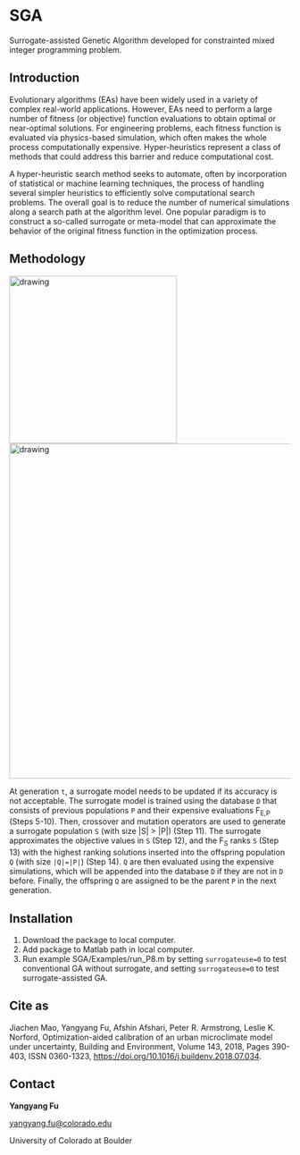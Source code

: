 # SGA
Surrogate-assisted Genetic Algorithm developed for constrainted mixed integer programming problem.

## Introduction
Evolutionary algorithms (EAs) have been widely used in a variety of
complex real-world applications. However, EAs need to perform a large
number of fitness (or objective) function evaluations to obtain optimal
or near-optimal solutions. For engineering problems, each fitness
function is evaluated via physics-based simulation, which often makes
the whole process computationally expensive. Hyper-heuristics represent
a class of methods that could address this barrier and reduce
computational cost.

A hyper-heuristic search method seeks to automate, often by incorporation
of statistical or machine learning techniques, the process of
handling several simpler heuristics to efficiently solve computational
search problems. The overall goal is to reduce the number of numerical
simulations along a search path at the algorithm level. One popular
paradigm is to construct a so-called surrogate or meta-model that can
approximate the behavior of the original fitness function in the optimization
process.

## Methodology
<img src="https://github.com/YangyangFu/SGA/blob/master/SGA/Resources/images/sga.png" alt="drawing" width="300"/>

<img src="https://github.com/YangyangFu/SGA/blob/master/SGA/Resources/images/sga-psudocode.png" alt="drawing" width="600"/>

At generation ``t``, a surrogate model needs to be updated if its accuracy is not acceptable. The
surrogate model is trained using the database ``D`` that consists of previous
populations ``P`` and their expensive evaluations F<sub>E,P</sub> (Steps 5-10). Then,
crossover and mutation operators are used to generate a surrogate population
``S`` (with size |S| > |P|) (Step 11). The surrogate approximates the
objective values in ``S`` (Step 12), and the F<sub>S</sub> ranks ``S`` (Step 13) with the
highest ranking solutions inserted into the offspring population ``Q`` (with
size ``|Q|=|P|``) (Step 14). ``Q`` are then evaluated using the expensive 
simulations, which will be appended into the database ``D`` if they
are not in ``D`` before. Finally, the offspring ``Q`` are assigned to be the parent
``P`` in the next generation.

## Installation
1. Download the package to local computer.
2. Add package to Matlab path in local computer.
3. Run example SGA/Examples/run_P8.m by setting <code>surrogateuse=0</code> to test conventional GA without surrogate, and setting <code>surrogateuse=0</code> to test surrogate-assisted GA.

## Cite as
Jiachen Mao, Yangyang Fu, Afshin Afshari, Peter R. Armstrong, Leslie K. Norford, Optimization-aided calibration of an urban microclimate model under uncertainty, Building and Environment, Volume 143, 2018, Pages 390-403, ISSN 0360-1323, https://doi.org/10.1016/j.buildenv.2018.07.034.
## Contact
<b>Yangyang Fu</b>

yangyang.fu@colorado.edu

University of Colorado at Boulder
